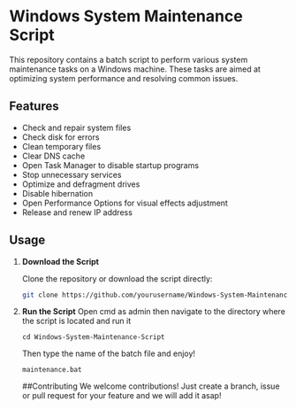 # Windows System Maintenance Script

This repository contains a batch script to perform various system maintenance tasks on a Windows machine. These tasks are aimed at optimizing system performance and resolving common issues.

## Features

- Check and repair system files
- Check disk for errors
- Clean temporary files
- Clear DNS cache
- Open Task Manager to disable startup programs
- Stop unnecessary services
- Optimize and defragment drives
- Disable hibernation
- Open Performance Options for visual effects adjustment
- Release and renew IP address

## Usage

1. **Download the Script**

   Clone the repository or download the script directly:

   ```sh
   git clone https://github.com/yourusername/Windows-System-Maintenance-Script.git
   ```
2. **Run the Script**
   Open cmd as admin then navigate to the directory where the script is located and run it
   ```
   cd Windows-System-Maintenance-Script
   ```
   Then type the name of the batch file and enjoy!

   ```
   maintenance.bat
   ```
   ##Contributing
   We welcome contributions! Just create a branch, issue or pull request for your feature and we will add it asap!
   
